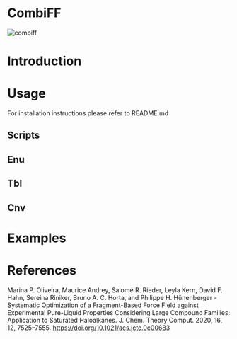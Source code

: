 # CombiFF

![combiff](https://user-images.githubusercontent.com/13115540/139452181-34123bf6-68ad-45d0-a0f7-662f15ad29fb.png)

# Introduction

# Usage

For installation instructions please refer to README.md

## Scripts

## Enu

## Tbl

## Cnv

# Examples

# References

Marina P. Oliveira, Maurice Andrey, Salomé R. Rieder, Leyla Kern, David F. Hahn, Sereina Riniker, Bruno A. C. Horta, and Philippe H. Hünenberger - Systematic Optimization of a Fragment-Based Force Field against Experimental Pure-Liquid Properties Considering Large Compound Families: Application to Saturated Haloalkanes. J. Chem. Theory Comput. 2020, 16, 12, 7525–7555. https://doi.org/10.1021/acs.jctc.0c00683
